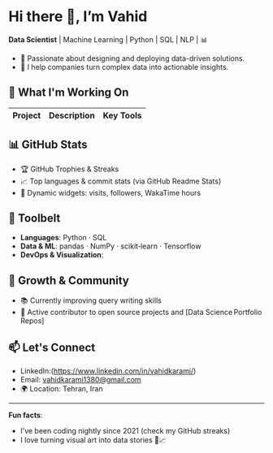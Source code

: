 # Hi there 👋, I’m Vahid
**Data Scientist** | Machine Learning | Python | SQL | NLP | 📊

- 🚀 Passionate about designing and deploying data-driven solutions.
- 🧠 I help companies turn complex data into actionable insights.

## 🎯 What I'm Working On
| Project | Description | Key Tools |
|--------|-------------|------------|


## 📊 GitHub Stats
- 🏆 GitHub Trophies & Streaks
- 📈 Top languages & commit stats (via GitHub Readme Stats)
- 🔢 Dynamic widgets: visits, followers, WakaTime hours

## 🧰 Toolbelt
- **Languages**: Python · SQL  
- **Data & ML**: pandas · NumPy · scikit‑learn · Tensorflow
- **DevOps & Visualization**:

## 🌱 Growth & Community
- 📚 Currently improving query writing skills
- 🤝 Active contributor to open source projects and [Data Science Portfolio Repos]  


## 📫 Let's Connect
- LinkedIn:(https://www.linkedin.com/in/vahidkarami/) 
- Email: vahidkarami1380@gmail.com  
- 🌍 Location: Tehran, Iran 

---

**Fun facts**:  
- I’ve been coding nightly since 2021 (check my GitHub streaks)  
- I love turning visual art into data stories 🎨📈


